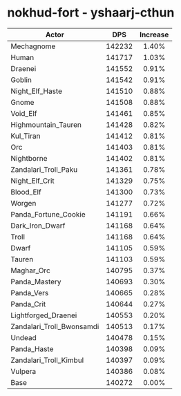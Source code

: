 # nokhud-fort - yshaarj-cthun
| Actor | DPS | Increase |
|---|:---:|:---:|
|Mechagnome|142232|1.40%|
|Human|141717|1.03%|
|Draenei|141552|0.91%|
|Goblin|141542|0.91%|
|Night_Elf_Haste|141510|0.88%|
|Gnome|141508|0.88%|
|Void_Elf|141461|0.85%|
|Highmountain_Tauren|141428|0.82%|
|Kul_Tiran|141412|0.81%|
|Orc|141403|0.81%|
|Nightborne|141402|0.81%|
|Zandalari_Troll_Paku|141361|0.78%|
|Night_Elf_Crit|141329|0.75%|
|Blood_Elf|141300|0.73%|
|Worgen|141277|0.72%|
|Panda_Fortune_Cookie|141191|0.66%|
|Dark_Iron_Dwarf|141168|0.64%|
|Troll|141168|0.64%|
|Dwarf|141105|0.59%|
|Tauren|141103|0.59%|
|Maghar_Orc|140795|0.37%|
|Panda_Mastery|140693|0.30%|
|Panda_Vers|140665|0.28%|
|Panda_Crit|140644|0.27%|
|Lightforged_Draenei|140553|0.20%|
|Zandalari_Troll_Bwonsamdi|140513|0.17%|
|Undead|140478|0.15%|
|Panda_Haste|140398|0.09%|
|Zandalari_Troll_Kimbul|140397|0.09%|
|Vulpera|140386|0.08%|
|Base|140272|0.00%|
